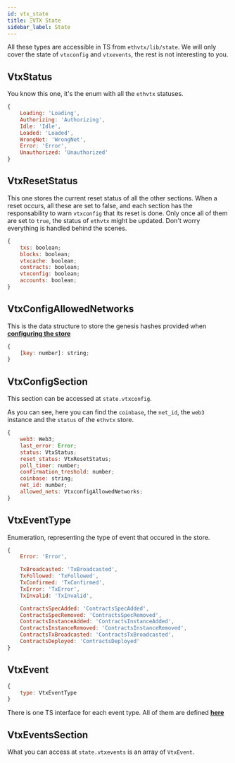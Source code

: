 ```yaml
---
id: vtx_state
title: ΞVTX State
sidebar_label: State
---
```


All these types are accessible in TS from `ethvtx/lib/state`.
We will only cover the state of `vtxconfig` and `vtxevents`, the rest is not interesting to you.

## VtxStatus

You know this one, it's the enum with all the `ethvtx` statuses.

```jsx
{
    Loading: 'Loading',
    Authorizing: 'Authorizing',
    Idle: 'Idle',
    Loaded: 'Loaded',
    WrongNet: 'WrongNet',
    Error: 'Error',
    Unauthorized: 'Unauthorized'
}
```

## VtxResetStatus

This one stores the current reset status of all the other sections. When a reset occurs, all these are set to false, and each section has the responsability to warn `vtxconfig` that its reset is done. Only once all of them are set to `true`, the status of `ethvtx` might be updated. Don't worry everything is handled behind the scenes.

```jsx
{
    txs: boolean;
    blocks: boolean;
    vtxcache: boolean;
    contracts: boolean;
    vtxconfig: boolean;
    accounts: boolean;
}
```

## VtxConfigAllowedNetworks

This is the data structure to store the genesis hashes provided when [**configuring the store**](/ethvtx/docs/creating_store#initial-state-and-configuration)

```jsx
{
    [key: number]: string;
}
```

## VtxConfigSection

This section can be accessed at `state.vtxconfig`.

As you can see, here you can find the `coinbase`, the `net_id`, the `web3` instance and the `status` of the `ethvtx` store.

```jsx
{
    web3: Web3;
    last_error: Error;
    status: VtxStatus;
    reset_status: VtxResetStatus;
    poll_timer: number;
    confirmation_treshold: number;
    coinbase: string;
    net_id: number;
    allowed_nets: VtxconfigAllowedNetworks;
}
```

## VtxEventType

Enumeration, representing the type of event that occured in the store.

```jsx
{
    Error: 'Error',

    TxBroadcasted: 'TxBroadcasted',
    TxFollowed: 'TxFollowed',
    TxConfirmed: 'TxConfirmed',
    TxError: 'TxError',
    TxInvalid: 'TxInvalid',

    ContractsSpecAdded: 'ContractsSpecAdded',
    ContractsSpecRemoved: 'ContractsSpecRemoved',
    ContractsInstanceAdded: 'ContractsInstanceAdded',
    ContractsInstanceRemoved: 'ContractsInstanceRemoved',
    ContractsTxBroadcasted: 'ContractsTxBroadcasted',
    ContractsDeployed: 'ContractsDeployed'
}
```


## VtxEvent

```jsx
{
    type: VtxEventType
}
```

There is one TS interface for each event type. All of them are defined [**here**](https://github.com/horyus/ethvtx/blob/develop/sources/state/vtxevents.ts)

## VtxEventsSection

What you can access at `state.vtxevents` is an array of `VtxEvent`.

